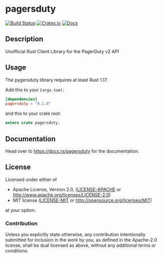 # pagersduty

[![Build Status](https://travis-ci.org/ZeroCostGoods/pagersduty.svg?branch=master)](https://travis-ci.org/ZeroCostGoods/pagersduty)
[![Crates.io](https://img.shields.io/crates/v/pagersduty.svg)](https://crates.io/crates/pagersduty)
[![Docs](https://docs.rs/pagersduty/badge.svg)](https://docs.rs/pagersduty)

## Description
Unofficial Rust Client Library for the PagerDuty v2 API

## Usage

The pygersduty library requires at least Rust 1.17.

Add this to your `Cargo.toml`:

```toml
[dependencies]
pagersduty = "0.1.0"
```

and this to your crate root:

```rust
extern crate pagersduty;
```

## Documentation

Head over to https://docs.rs/pagersduty for the documentation.

## License

Licensed under either of

 * Apache License, Version 2.0, ([LICENSE-APACHE](LICENSE-APACHE) or http://www.apache.org/licenses/LICENSE-2.0)
 * MIT license ([LICENSE-MIT](LICENSE-MIT) or http://opensource.org/licenses/MIT)

at your option.

### Contribution

Unless you explicitly state otherwise, any contribution intentionally submitted
for inclusion in the work by you, as defined in the Apache-2.0 license, shall be dual licensed as above, without any
additional terms or conditions.
